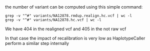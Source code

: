the number of variant  can be computed using this simple command:

```
grep -v "^#" variants/NA12878.rmdup.realign.hc.vcf | wc -l 
grep -v "^#" variants/NA12878.hc.vcf | wc -l 
```

We have 404 in the realigned vcf and 405 in the not raw vcf

In that case the impact of recalibration is very low as HaplotypeCaller perform a similar step internally



